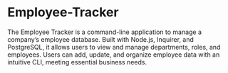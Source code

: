 # Employee-Tracker
The Employee Tracker is a command-line application to manage a company’s employee database. Built with Node.js, Inquirer, and PostgreSQL, it allows users to view and manage departments, roles, and employees. Users can add, update, and organize employee data with an intuitive CLI, meeting essential business needs.
